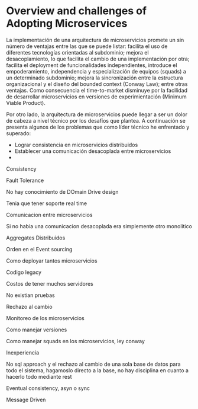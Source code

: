 # Overview and challenges of Adopting Microservices

La implementación de una arquitectura de microservicios promete un sin número de ventajas entre las que se puede listar: facilita el uso de diferentes tecnologías orientadas al subdominio; mejora el desacoplamiento, lo que facilita el cambio de una implementación por otra; facilita el deployment de funcionalidades independientes, introduce el empoderamiento, independencia y especialización de equipos \(squads\) a un determinado subdominio; mejora la sincronización entre la estructura organizacional y el diseño del bounded context \(Conway Law\); entre otras ventajas. Como consecuencia el time-to-market disminuye por la facilidad de desarrollar microservicios en versiones de experimientación \(Minimum Viable Product\).

Por otro lado, la arquitectura de microservicios puede llegar a ser un dolor de cabeza a nivel técnico por los desafíos que plantea. A continuación se presenta algunos de los problemas que como líder técnico he enfrentado y superado:

* Lograr consistencia en microservicios distribuidos
* Establecer una comunicación desacoplada entre microservicios
* 
Consistency

Fault Tolerance

No hay conocimiento de DOmain Drive design

Tenia que tener soporte real time

Comunicacion entre microservicios

Si no habia una comunicacion desacoplada era simplemente otro monolitico

Aggregates Distribuidos

Orden en el Event sourcing

Como deployar tantos microservicios

Codigo legacy

Costos de tener muchos servidores

No existian pruebas

Rechazo al cambio

Monitoreo de los microservicios

Como manejar versiones

Como manejar squads en los microservicios, ley conway

Inexperiencia

No sql approach y el rechazo al cambio de una sola base de datos para todo el sistema, hagamoslo directo a la base, no hay disciplina en cuanto a hacerlo todo mediante rest

Eventual consistency, asyn o sync

Message Driven




